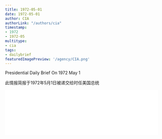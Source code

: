 ```yaml
---
title: 1972-05-01
date: 1972-05-01
author: CIA 
authorLink: "/authors/cia"
timestamp: 
- 1972
- 1972-05
multitype: 
- cia
tags: 
- dailybrief
featuredImagePreview: '/agency/CIA.png'
---
```



Presidential Daily Brief On 1972 May 1

此情报简报于1972年5月1日被递交给时任美国总统

<!--more-->





<div id="over" style="width:100%; overflow:hidden"> <iframe id="sFrame" name="sFrame" frameborder="no" border="0"  allowfullscreen marginwidth="0" scrolling="no" src = " /CIA/1972-05-01.html "  style = " position:absulute; width: 806px; top: 300;" > </iframe> </div>